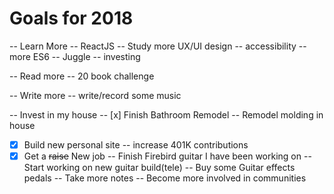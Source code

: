 # Goals for 2018
-- Learn More
  -- ReactJS
  -- Study more UX/UI design
  -- accessibility
  -- more ES6
  -- Juggle
  -- investing

-- Read more
  -- 20 book challenge

-- Write more
  -- write/record some music

-- Invest in my house
  -- [x] Finish Bathroom Remodel
  -- Remodel molding in house

- [x] Build new personal site
-- increase 401K contributions
- [x] Get a ~~raise~~ New job
-- Finish Firebird guitar I have been working on
-- Start working on new guitar build(tele)
-- Buy some Guitar effects pedals
-- Take more notes
-- Become more involved in communities
